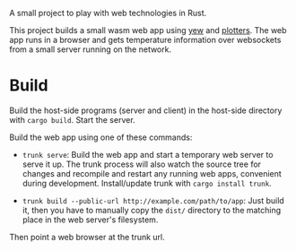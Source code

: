 A small project to play with web technologies in Rust.

This project builds a small wasm web app using [yew](https://yew.rs/)
and [plotters](https://plotters-rs.github.io/home/#!/).  The web app
runs in a browser and gets temperature information over websockets from
a small server running on the network.


# Build

Build the host-side programs (server and client) in the host-side
directory with `cargo build`.  Start the server.

Build the web app using one of these commands:

* `trunk serve`: Build the web app and start a temporary web server to
    serve it up.  The trunk process will also watch the source tree for
    changes and recompile and restart any running web apps, convenient
    during development.  Install/update trunk with `cargo install trunk`.

* `trunk build --public-url http://example.com/path/to/app`: Just build
    it, then you have to manually copy the `dist/` directory to the
    matching place in the web server's filesystem.

Then point a web browser at the trunk url.

